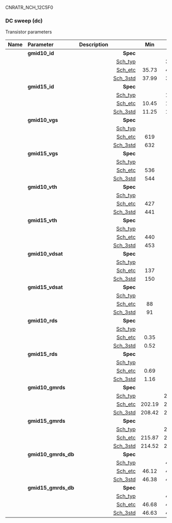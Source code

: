 CNRATR_NCH_12C5F0

### DC sweep (dc)

Transistor parameters



|**Name**|**Parameter**|**Description**| |**Min**|**Typ**|**Max**| Unit|
|:---|:---|:---|---:|:---:|:---:|:---:| ---:|
||**gmid10\_id** || **Spec**  |  | **0.00** |  | **uA** |
| | | |<a href='results/dc_Sch_typical.html'>Sch_typ</a>| | 39.56 |  | |
| | | |<a href='results/dc_Sch_etc.html'>Sch_etc</a>|35.73 | 45.47 | 57.77 | |
| | | |<a href='results/dc_Sch_mc.html'>Sch_3std</a>|37.99 | 39.63 | 41.27 | |
||**gmid15\_id** || **Spec**  |  | **0.00** |  | **uA** |
| | | |<a href='results/dc_Sch_typical.html'>Sch_typ</a>| | 12.07 |  | |
| | | |<a href='results/dc_Sch_etc.html'>Sch_etc</a>|10.45 | 15.20 | 20.96 | |
| | | |<a href='results/dc_Sch_mc.html'>Sch_3std</a>|11.25 | 12.10 | 12.95 | |
||**gmid10\_vgs** || **Spec**  |  | **0** |  | **mV** |
| | | |<a href='results/dc_Sch_typical.html'>Sch_typ</a>| | 639 |  | |
| | | |<a href='results/dc_Sch_etc.html'>Sch_etc</a>|619 | 656 | 689 | |
| | | |<a href='results/dc_Sch_mc.html'>Sch_3std</a>|632 | 639 | 646 | |
||**gmid15\_vgs** || **Spec**  |  | **0** |  | **mV** |
| | | |<a href='results/dc_Sch_typical.html'>Sch_typ</a>| | 552 |  | |
| | | |<a href='results/dc_Sch_etc.html'>Sch_etc</a>|536 | 575 | 613 | |
| | | |<a href='results/dc_Sch_mc.html'>Sch_3std</a>|544 | 553 | 561 | |
||**gmid10\_vth** || **Spec**  |  | **0** |  | **mV** |
| | | |<a href='results/dc_Sch_typical.html'>Sch_typ</a>| | 444 |  | |
| | | |<a href='results/dc_Sch_etc.html'>Sch_etc</a>|427 | 467 | 504 | |
| | | |<a href='results/dc_Sch_mc.html'>Sch_3std</a>|441 | 444 | 447 | |
||**gmid15\_vth** || **Spec**  |  | **0** |  | **mV** |
| | | |<a href='results/dc_Sch_typical.html'>Sch_typ</a>| | 456 |  | |
| | | |<a href='results/dc_Sch_etc.html'>Sch_etc</a>|440 | 479 | 517 | |
| | | |<a href='results/dc_Sch_mc.html'>Sch_3std</a>|453 | 456 | 459 | |
||**gmid10\_vdsat** || **Spec**  |  | **0** |  | **mV** |
| | | |<a href='results/dc_Sch_typical.html'>Sch_typ</a>| | 152 |  | |
| | | |<a href='results/dc_Sch_etc.html'>Sch_etc</a>|137 | 145 | 153 | |
| | | |<a href='results/dc_Sch_mc.html'>Sch_3std</a>|150 | 152 | 155 | |
||**gmid15\_vdsat** || **Spec**  |  | **0** |  | **mV** |
| | | |<a href='results/dc_Sch_typical.html'>Sch_typ</a>| | 94 |  | |
| | | |<a href='results/dc_Sch_etc.html'>Sch_etc</a>|88 | 91 | 96 | |
| | | |<a href='results/dc_Sch_mc.html'>Sch_3std</a>|91 | 94 | 96 | |
||**gmid10\_rds** || **Spec**  |  | **0.00** |  | **MOhm** |
| | | |<a href='results/dc_Sch_typical.html'>Sch_typ</a>| | 0.53 |  | |
| | | |<a href='results/dc_Sch_etc.html'>Sch_etc</a>|0.35 | 0.46 | 0.60 | |
| | | |<a href='results/dc_Sch_mc.html'>Sch_3std</a>|0.52 | 0.53 | 0.55 | |
||**gmid15\_rds** || **Spec**  |  | **0.00** |  | **MOhm** |
| | | |<a href='results/dc_Sch_typical.html'>Sch_typ</a>| | 1.21 |  | |
| | | |<a href='results/dc_Sch_etc.html'>Sch_etc</a>|0.69 | 0.97 | 1.40 | |
| | | |<a href='results/dc_Sch_mc.html'>Sch_3std</a>|1.16 | 1.21 | 1.27 | |
||**gmid10\_gmrds** || **Spec**  |  | **0.00** |  | **V** |
| | | |<a href='results/dc_Sch_typical.html'>Sch_typ</a>| | 211.07 |  | |
| | | |<a href='results/dc_Sch_etc.html'>Sch_etc</a>|202.19 | 207.59 | 213.07 | |
| | | |<a href='results/dc_Sch_mc.html'>Sch_3std</a>|208.42 | 211.18 | 213.94 | |
||**gmid15\_gmrds** || **Spec**  |  | **0.00** |  | **V** |
| | | |<a href='results/dc_Sch_typical.html'>Sch_typ</a>| | 218.85 |  | |
| | | |<a href='results/dc_Sch_etc.html'>Sch_etc</a>|215.87 | 217.89 | 219.84 | |
| | | |<a href='results/dc_Sch_mc.html'>Sch_3std</a>|214.52 | 219.02 | 223.53 | |
||**gmid10\_gmrds\_db** || **Spec**  |  | **0.00** |  | **dB** |
| | | |<a href='results/dc_Sch_typical.html'>Sch_typ</a>| | 46.49 |  | |
| | | |<a href='results/dc_Sch_etc.html'>Sch_etc</a>|46.12 | 46.34 | 46.57 | |
| | | |<a href='results/dc_Sch_mc.html'>Sch_3std</a>|46.38 | 46.49 | 46.61 | |
||**gmid15\_gmrds\_db** || **Spec**  |  | **0.00** |  | **dB** |
| | | |<a href='results/dc_Sch_typical.html'>Sch_typ</a>| | 46.80 |  | |
| | | |<a href='results/dc_Sch_etc.html'>Sch_etc</a>|46.68 | 46.76 | 46.84 | |
| | | |<a href='results/dc_Sch_mc.html'>Sch_3std</a>|46.63 | 46.81 | 46.99 | |

